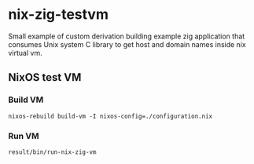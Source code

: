 # nix-zig-testvm

Small example of custom derivation building example zig application that consumes Unix system C library to get host and domain names inside nix virtual vm.

## NixOS test VM

### Build VM

`nixos-rebuild build-vm -I nixos-config=./configuration.nix`

### Run VM

`result/bin/run-nix-zig-vm`
